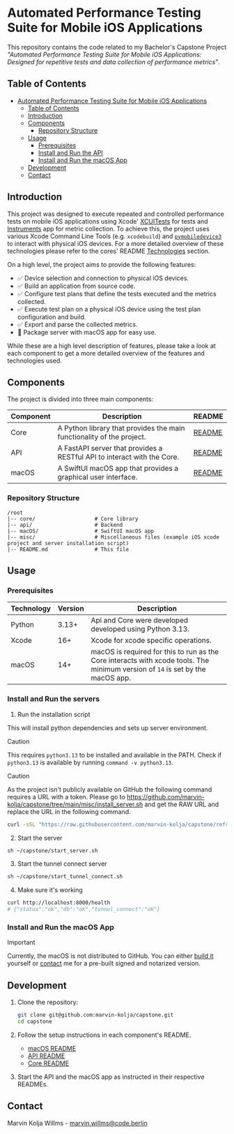 # Automated Performance Testing Suite for Mobile iOS Applications

This repository contains the code related to my Bachelor's Capstone Project *"Automated Performance Testing Suite for
Mobile iOS Applications: Designed for repetitive tests and data collection of performance metrics"*.

## Table of Contents

<!-- TOC -->

* [Automated Performance Testing Suite for Mobile iOS Applications](#automated-performance-testing-suite-for-mobile-ios-applications)
    * [Table of Contents](#table-of-contents)
    * [Introduction](#introduction)
    * [Components](#components)
        * [Repository Structure](#repository-structure)
    * [Usage](#usage)
        * [Prerequisites](#prerequisites)
        * [Install and Run the API](#install-and-run-the-api)
        * [Install and Run the macOS App](#install-and-run-the-macos-app)
    * [Development](#development)
    * [Contact](#contact)

<!-- TOC -->

## Introduction

This project was designed to execute repeated and controlled performance tests on mobile iOS applications using Xcode' [XCUITests](https://developer.apple.com/documentation/xctest/user-interface-tests) for tests and [Instruments](https://developer.apple.com/tutorials/instruments/) app for metric collection. To achieve this, the project uses various Xcode Command Line Tools (e.g. `xcodebuild`) and [`pymobiledevice3`](https://github.com/doronz88/pymobiledevice3/tree/master) to interact with physical iOS devices. For a more detailed overview of these technologies please refer to the cores' README [Technologies](core/README.md#main-technologies) section.

On a high level, the project aims to provide the following features:

- ✅ Device selection and connection to physical iOS devices.
- ✅ Build an application from source code.
- ✅ Configure test plans that define the tests executed and the metrics collected.
- ✅ Execute test plan on a physical iOS device using the test plan configuration and build.
- ✅ Export and parse the collected metrics.
- 🚧 Package server with macOS app for easy use.

While these are a high level description of features, please take a look at each component to get a more detailed overview of the features and technologies used.

## Components

The project is divided into three main components:

| Component | Description                                                             | README                    |
|-----------|-------------------------------------------------------------------------|---------------------------|
| Core      | A Python library that provides the main functionality of the project.   | [README](core/README.md)  |
| API       | A FastAPI server that provides a RESTful API to interact with the Core. | [README](api/README.md)   |
| macOS     | A SwiftUI macOS app that provides a graphical user interface.           | [README](macOS/README.md) |

### Repository Structure

```
/root
|-- core/                   # Core library
|-- api/                    # Backend
|-- macOS/                  # SwiftUI macOS app
|-- misc/                   # Miscellaneous files (example iOS xcode project and server installation script)
|-- README.md               # This file
```

## Usage

### Prerequisites

| Technology | Version | Description                                                                                                                    |
|------------|---------|--------------------------------------------------------------------------------------------------------------------------------|
| Python     | 3.13+   | Api and Core were developed developed using Python 3.13.                                                                       |
| Xcode      | 16+     | Xcode for xcode specific operations.                                                                                           |
| macOS      | 14+     | macOS is required for this to run as the Core interacts with xcode tools. The minimum version of `14` is set by the macOS app. |

### Install and Run the servers

1. Run the installation script

This will install python dependencies and sets up server environment.

> [!CAUTION]
> This requires `python3.13` to be installed and available in the PATH. Check if `python3.13` is available by running `command -v python3.13`.

> [!CAUTION]
> As the project isn't publicly available on GitHub the following command requires a URL with a token.
> Please go to https://github.com/marvin-kolja/capstone/tree/main/misc/install_server.sh and get the RAW URL and replace the URL in the following command.

```bash
curl -sSL "https://raw.githubusercontent.com/marvin-kolja/capstone/refs/heads/main/misc/install_server.sh" | bash
```

2. Start the server

```bash
sh ~/capstone/start_server.sh
```

3. Start the tunnel connect server

```bash
sh ~/capstone/start_tunnel_connect.sh
```

4. Make sure it's working

```bash
curl http://localhost:8000/health
# {"status":"ok","db":"ok","tunnel_connect":"ok"}
```

### Install and Run the macOS App

> [!IMPORTANT]
> Currently, the macOS is not distributed to GitHub. You can either [build it](macOS/README.md#distribution) yourself or [contact](#contact) me for a pre-built signed and notarized version.

## Development

1. Clone the repository:
   ```sh
   git clone git@github.com:marvin-kolja/capstone.git
   cd capstone
   ```

2. Follow the setup instructions in each component's README.
    - [macOS README](macOS/README.md)
    - [API README](api/README.md)
    - [Core README](core/README.md)

3. Start the API and the macOS app as instructed in their respective READMEs.

## Contact

Marvin Kolja Willms - [marvin.willms@code.berlin](mailto:marvin.willms@code.berlin)
